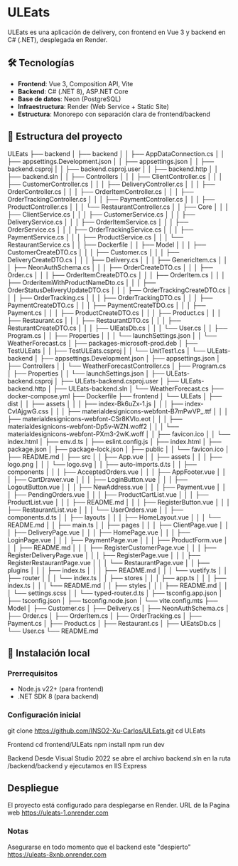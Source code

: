 # ULEats

ULEats es una aplicación de delivery, con frontend en Vue 3 y backend en C# (.NET), desplegada en Render.

## 🛠️ Tecnologías

- **Frontend**: Vue 3, Composition API, Vite
- **Backend**: C# (.NET 8), ASP.NET Core
- **Base de datos**: Neon (PostgreSQL)
- **Infraestructura**: Render (Web Service + Static Site)
- **Estructura**: Monorepo con separación clara de frontend/backend

## 📁 Estructura del proyecto
ULEats
├── backend
│   ├── backend
│   │   ├── AppDataConnection.cs
│   │   ├── appsettings.Development.json
│   │   ├── appsettings.json
│   │   ├── backend.csproj
│   │   ├── backend.csproj.user
│   │   ├── backend.http
│   │   ├── backend.sln
│   │   ├── Controllers
│   │   │   ├── ClientController.cs
│   │   │   ├── CustomerController.cs
│   │   │   ├── DeliveryController.cs
│   │   │   ├── OrderController.cs
│   │   │   ├── OrderItemController.cs
│   │   │   ├── OrderTrackingController.cs
│   │   │   ├── PaymentController.cs
│   │   │   ├── ProductController.cs
│   │   │   └── RestaurantController.cs
│   │   ├── Core
│   │   │   ├── ClientService.cs
│   │   │   ├── CustomerService.cs
│   │   │   ├── DeliveryService.cs
│   │   │   ├── OrderItemService.cs
│   │   │   ├── OrderService.cs
│   │   │   ├── OrderTrackingService.cs
│   │   │   ├── PaymentService.cs
│   │   │   ├── ProductService.cs
│   │   │   └── RestaurantService.cs
│   │   ├── Dockerfile
│   │   ├── Model
│   │   │   ├── CustomerCreateDTO.cs
│   │   │   ├── Customer.cs
│   │   │   ├── DeliveryCreateDTO.cs
│   │   │   ├── Delivery.cs
│   │   │   ├── GenericItem.cs
│   │   │   ├── NeonAuthSchema.cs
│   │   │   ├── OrderCreateDTO.cs
│   │   │   ├── Order.cs
│   │   │   ├── OrderItemCreateDTO.cs
│   │   │   ├── OrderItem.cs
│   │   │   ├── OrderitemWithProductNameDto.cs
│   │   │   ├── OrderStatusDeliveryUpdateDTO.cs
│   │   │   ├── OrderTrackingCreateDTO.cs
│   │   │   ├── OrderTracking.cs
│   │   │   ├── OrderTrackingDTO.cs
│   │   │   ├── PaymentCreateDTO.cs
│   │   │   ├── PaymentCreateTDO.cs
│   │   │   ├── Payment.cs
│   │   │   ├── ProductCreateDTO.cs
│   │   │   ├── Product.cs
│   │   │   ├── Restaurant.cs
│   │   │   ├── RestaurantDTO.cs
│   │   │   ├── ResturantCreateDTO.cs
│   │   │   ├── UlEatsDb.cs
│   │   │   └── User.cs
│   │   ├── Program.cs
│   │   ├── Properties
│   │   │   └── launchSettings.json
│   │   └── WeatherForecast.cs
│   ├── packages-microsoft-prod.deb
│   ├── TestULEats
│   │   ├── TestULEats.csproj
│   │   └── UnitTest1.cs
│   └── ULEats-backend
│       ├── appsettings.Development.json
│       ├── appsettings.json
│       ├── Controllers
│       │   └── WeatherForecastController.cs
│       ├── Program.cs
│       ├── Properties
│       │   └── launchSettings.json
│       ├── ULEats-backend.csproj
│       ├── ULEats-backend.csproj.user
│       ├── ULEats-backend.http
│       ├── ULEats-backend.sln
│       └── WeatherForecast.cs
├── docker-compose.yml
├── Dockerfile
├── frontend
│   └── ULEats
│       ├── dist
│       │   ├── assets
│       │   │   ├── index-Bk6uZx-1.js
│       │   │   ├── index-CvIAjgwG.css
│       │   │   ├── materialdesignicons-webfont-B7mPwVP_.ttf
│       │   │   ├── materialdesignicons-webfont-CSr8KVlo.eot
│       │   │   ├── materialdesignicons-webfont-Dp5v-WZN.woff2
│       │   │   └── materialdesignicons-webfont-PXm3-2wK.woff
│       │   ├── favicon.ico
│       │   └── index.html
│       ├── env.d.ts
│       ├── eslint.config.js
│       ├── index.html
│       ├── package.json
│       ├── package-lock.json
│       ├── public
│       │   └── favicon.ico
│       ├── README.md
│       ├── src
│       │   ├── App.vue
│       │   ├── assets
│       │   │   ├── logo.png
│       │   │   └── logo.svg
│       │   ├── auto-imports.d.ts
│       │   ├── components
│       │   │   ├── AcceptedOrders.vue
│       │   │   ├── AppFooter.vue
│       │   │   ├── CartDrawer.vue
│       │   │   ├── LoginButton.vue
│       │   │   ├── LogoutButton.vue
│       │   │   ├── NewAddress.vue
│       │   │   ├── Payment.vue
│       │   │   ├── PendingOrders.vue
│       │   │   ├── ProductCartList.vue
│       │   │   ├── ProductList.vue
│       │   │   ├── README.md
│       │   │   ├── RegisterButton.vue
│       │   │   ├── RestaurantList.vue
│       │   │   └── UserOrders.vue
│       │   ├── components.d.ts
│       │   ├── layouts
│       │   │   ├── HomeLayout.vue
│       │   │   └── README.md
│       │   ├── main.ts
│       │   ├── pages
│       │   │   ├── ClientPage.vue
│       │   │   ├── DeliveryPage.vue
│       │   │   ├── HomePage.vue
│       │   │   ├── LoginPage.vue
│       │   │   ├── PaymentPage.vue
│       │   │   ├── ProductForm.vue
│       │   │   ├── README.md
│       │   │   ├── RegisterCustomerPage.vue
│       │   │   ├── RegisterDeliveryPage.vue
│       │   │   ├── RegisterPage.vue
│       │   │   ├── RegisterRestaurantPage.vue
│       │   │   └── RestaurantPage.vue
│       │   ├── plugins
│       │   │   ├── index.ts
│       │   │   ├── README.md
│       │   │   └── vuetify.ts
│       │   ├── router
│       │   │   └── index.ts
│       │   ├── stores
│       │   │   ├── app.ts
│       │   │   ├── index.ts
│       │   │   └── README.md
│       │   ├── styles
│       │   │   ├── README.md
│       │   │   └── settings.scss
│       │   └── typed-router.d.ts
│       ├── tsconfig.app.json
│       ├── tsconfig.json
│       ├── tsconfig.node.json
│       └── vite.config.mts
├── Model
│   ├── Customer.cs
│   ├── Delivery.cs
│   ├── NeonAuthSchema.cs
│   ├── Order.cs
│   ├── OrderItem.cs
│   ├── OrderTracking.cs
│   ├── Payment.cs
│   ├── Product.cs
│   ├── Restaurant.cs
│   ├── UlEatsDb.cs
│   └── User.cs
└── README.md
## 🚀 Instalación local

### Prerrequisitos

- Node.js v22+ (para frontend)
- .NET SDK 8 (para backend)

### Configuración inicial

git clone https://github.com/INSO2-Xu-Carlos/ULEats.git
cd ULEats

Frontend
cd frontend/ULEats
npm install
npm run dev

Backend
Desde Visual Studio 2022 se abre el archivo backend.sln en la ruta /backend/backend y ejecutamos en IIS Express

## Despliegue
El proyecto está configurado para desplegarse en Render.
URL de la Pagina web 
https://uleats-1.onrender.com

### Notas 
Asegurarse en todo momento que el backend este "despierto" 
https://uleats-8xnb.onrender.com 